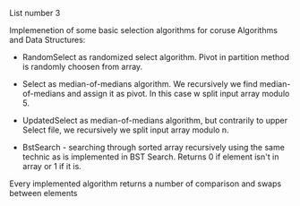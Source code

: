 List number 3

Implemenetion of some basic selection algorithms for coruse Algorithms and Data Structures:

- RandomSelect as randomized select algorithm. Pivot in partition method is randomly choosen from array.

- Select as median-of-medians algorithm. We recursively we find median-of-medians and assign it as pivot. In this case w split input array modulo 5.

- UpdatedSelect as median-of-medians algorithm, but contrarily to upper Select file, we recursively we split input array modulo n. 

- BstSearch - searching through sorted array recursively using the same technic as is implemented in BST Search. Returns 0 if element isn't in array or 1 if it is.

Every implemented algorithm returns a number of comparison and swaps between elements
